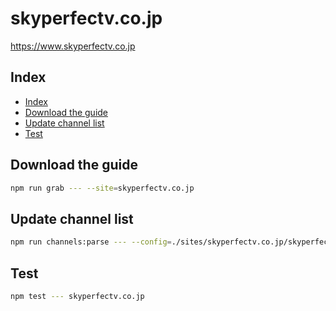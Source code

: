 # skyperfectv.co.jp

<https://www.skyperfectv.co.jp>

## Index

- [Index](#index)
- [Download the guide](#download-the-guide)
- [Update channel list](#update-channel-list)
- [Test](#test)

## Download the guide

```sh
npm run grab --- --site=skyperfectv.co.jp
```

## Update channel list

```sh
npm run channels:parse --- --config=./sites/skyperfectv.co.jp/skyperfectv.co.jp.config.js --output=./sites/skyperfectv.co.jp/skyperfectv.co.jp.channels.xml
```

## Test

```sh
npm test --- skyperfectv.co.jp
```
